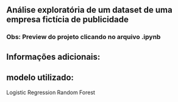 ## Análise exploratória de um dataset de uma empresa **fictícia** de publicidade
### Obs: Preview do projeto clicando no arquivo .ipynb

## Informações adicionais:
## modelo utilizado:
Logistic Regression
Random Forest
